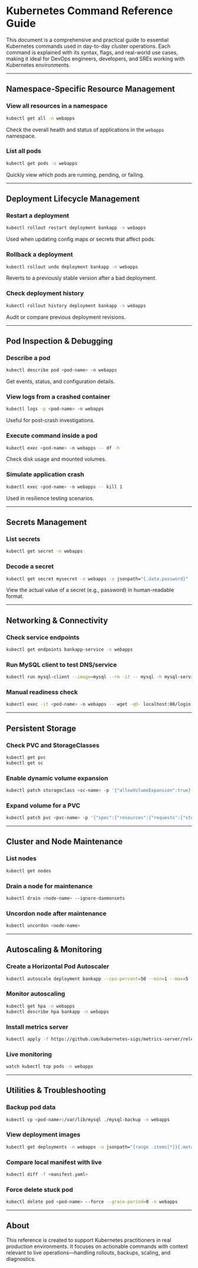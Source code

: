 # Kubernetes Command Reference Guide

This document is a comprehensive and practical guide to essential Kubernetes commands used in day-to-day cluster operations. Each command is explained with its syntax, flags, and real-world use cases, making it ideal for DevOps engineers, developers, and SREs working with Kubernetes environments.

---

## Namespace-Specific Resource Management

### View all resources in a namespace
```bash
kubectl get all -n webapps
````

Check the overall health and status of applications in the `webapps` namespace.

### List all pods

```bash
kubectl get pods -n webapps
```

Quickly view which pods are running, pending, or failing.

---

## Deployment Lifecycle Management

### Restart a deployment

```bash
kubectl rollout restart deployment bankapp -n webapps
```

Used when updating config maps or secrets that affect pods.

### Rollback a deployment

```bash
kubectl rollout undo deployment bankapp -n webapps
```

Reverts to a previously stable version after a bad deployment.

### Check deployment history

```bash
kubectl rollout history deployment bankapp -n webapps
```

Audit or compare previous deployment revisions.

---

## Pod Inspection & Debugging

### Describe a pod

```bash
kubectl describe pod <pod-name> -n webapps
```

Get events, status, and configuration details.

### View logs from a crashed container

```bash
kubectl logs -p <pod-name> -n webapps
```

Useful for post-crash investigations.

### Execute command inside a pod

```bash
kubectl exec <pod-name> -n webapps -- df -h
```

Check disk usage and mounted volumes.

### Simulate application crash

```bash
kubectl exec <pod-name> -n webapps -- kill 1
```

Used in resilience testing scenarios.

---

## Secrets Management

### List secrets

```bash
kubectl get secret -n webapps
```

### Decode a secret

```bash
kubectl get secret mysecret -n webapps -o jsonpath="{.data.password}" | base64 --decode
```

View the actual value of a secret (e.g., password) in human-readable format.

---

## Networking & Connectivity

### Check service endpoints

```bash
kubectl get endpoints bankapp-service -n webapps
```

### Run MySQL client to test DNS/service

```bash
kubectl run mysql-client --image=mysql --rm -it -- mysql -h mysql-service -u root -p<password>
```

### Manual readiness check

```bash
kubectl exec -it <pod-name> -n webapps -- wget -qO- localhost:80/login
```

---

## Persistent Storage

### Check PVC and StorageClasses

```bash
kubectl get pvc
kubectl get sc
```

### Enable dynamic volume expansion

```bash
kubectl patch storageclass <sc-name> -p '{"allowVolumeExpansion":true}'
```

### Expand volume for a PVC

```bash
kubectl patch pvc <pvc-name> -p '{"spec":{"resources":{"requests":{"storage":"15Gi"}}}}' -n webapps
```

---

## Cluster and Node Maintenance

### List nodes

```bash
kubectl get nodes
```

### Drain a node for maintenance

```bash
kubectl drain <node-name> --ignore-daemonsets
```

### Uncordon node after maintenance

```bash
kubectl uncordon <node-name>
```

---

## Autoscaling & Monitoring

### Create a Horizontal Pod Autoscaler

```bash
kubectl autoscale deployment bankapp --cpu-percent=50 --min=1 --max=5 -n webapps
```

### Monitor autoscaling

```bash
kubectl get hpa -n webapps
kubectl describe hpa bankapp -n webapps
```

### Install metrics server

```bash
kubectl apply -f https://github.com/kubernetes-sigs/metrics-server/releases/latest/download/components.yaml
```

### Live monitoring

```bash
watch kubectl top pods -n webapps
```

---

## Utilities & Troubleshooting

### Backup pod data

```bash
kubectl cp <pod-name>:/var/lib/mysql ./mysql-backup -n webapps
```

### View deployment images

```bash
kubectl get deployments -n webapps -o jsonpath="{range .items[*]}{.metadata.name}{': '}{.spec.template.spec.containers[*].image}{'\\n'}"
```

### Compare local manifest with live

```bash
kubectl diff -f <manifest.yaml>
```

### Force delete stuck pod

```bash
kubectl delete pod <pod-name> --force --grace-period=0 -n webapps
```

---

## About

This reference is created to support Kubernetes practitioners in real production environments. It focuses on actionable commands with context relevant to live operations—handling rollouts, backups, scaling, and diagnostics.
